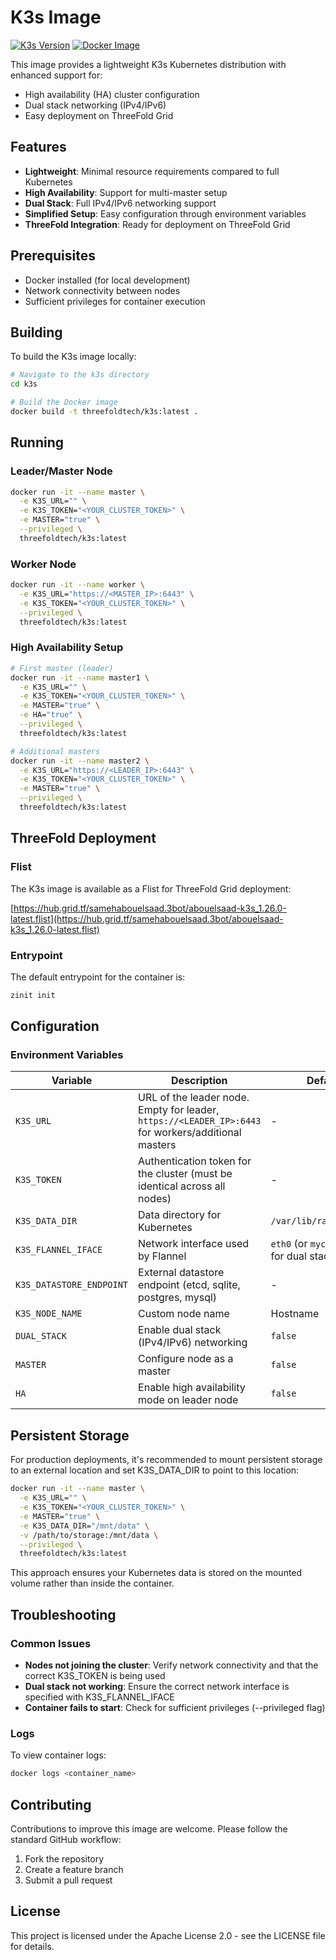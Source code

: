 # K3s Image

[![K3s Version](https://img.shields.io/badge/K3s-v1.26.0-blue)](https://github.com/k3s-io/k3s/releases/tag/v1.26.0)
[![Docker Image](https://img.shields.io/badge/Docker-threefoldtech%2Fk3s-green)](https://hub.docker.com/r/threefoldtech/k3s)

This image provides a lightweight K3s Kubernetes distribution with enhanced support for:

- High availability (HA) cluster configuration
- Dual stack networking (IPv4/IPv6)
- Easy deployment on ThreeFold Grid

## Features

- **Lightweight**: Minimal resource requirements compared to full Kubernetes
- **High Availability**: Support for multi-master setup
- **Dual Stack**: Full IPv4/IPv6 networking support
- **Simplified Setup**: Easy configuration through environment variables
- **ThreeFold Integration**: Ready for deployment on ThreeFold Grid

## Prerequisites

- Docker installed (for local development)
- Network connectivity between nodes
- Sufficient privileges for container execution

## Building

To build the K3s image locally:

```bash
# Navigate to the k3s directory
cd k3s

# Build the Docker image
docker build -t threefoldtech/k3s:latest .
```

## Running

### Leader/Master Node

```bash
docker run -it --name master \
  -e K3S_URL="" \
  -e K3S_TOKEN="<YOUR_CLUSTER_TOKEN>" \
  -e MASTER="true" \
  --privileged \
  threefoldtech/k3s:latest
```

### Worker Node

```bash
docker run -it --name worker \
  -e K3S_URL="https://<MASTER_IP>:6443" \
  -e K3S_TOKEN="<YOUR_CLUSTER_TOKEN>" \
  --privileged \
  threefoldtech/k3s:latest
```

### High Availability Setup

```bash
# First master (leader)
docker run -it --name master1 \
  -e K3S_URL="" \
  -e K3S_TOKEN="<YOUR_CLUSTER_TOKEN>" \
  -e MASTER="true" \
  -e HA="true" \
  --privileged \
  threefoldtech/k3s:latest

# Additional masters
docker run -it --name master2 \
  -e K3S_URL="https://<LEADER_IP>:6443" \
  -e K3S_TOKEN="<YOUR_CLUSTER_TOKEN>" \
  -e MASTER="true" \
  --privileged \
  threefoldtech/k3s:latest
```

## ThreeFold Deployment

### Flist

The K3s image is available as a Flist for ThreeFold Grid deployment:

[https://hub.grid.tf/samehabouelsaad.3bot/abouelsaad-k3s_1.26.0-latest.flist](https://hub.grid.tf/samehabouelsaad.3bot/abouelsaad-k3s_1.26.0-latest.flist)

### Entrypoint

The default entrypoint for the container is:

```bash
zinit init
```

## Configuration

### Environment Variables

| Variable | Description | Default | Required |
|----------|-------------|---------|----------|
| `K3S_URL` | URL of the leader node. Empty for leader, `https://<LEADER_IP>:6443` for workers/additional masters | - | Yes |
| `K3S_TOKEN` | Authentication token for the cluster (must be identical across all nodes) | - | Yes |
| `K3S_DATA_DIR` | Data directory for Kubernetes | `/var/lib/rancher/k3s/` | No |
| `K3S_FLANNEL_IFACE` | Network interface used by Flannel | `eth0` (or `mycelium-br` for dual stack) | No |
| `K3S_DATASTORE_ENDPOINT` | External datastore endpoint (etcd, sqlite, postgres, mysql) | - | No |
| `K3S_NODE_NAME` | Custom node name | Hostname | No |
| `DUAL_STACK` | Enable dual stack (IPv4/IPv6) networking | `false` | No |
| `MASTER` | Configure node as a master | `false` | No |
| `HA` | Enable high availability mode on leader node | `false` | No |

## Persistent Storage

For production deployments, it's recommended to mount persistent storage to an external location and set K3S_DATA_DIR to point to this location:

```bash
docker run -it --name master \
  -e K3S_URL="" \
  -e K3S_TOKEN="<YOUR_CLUSTER_TOKEN>" \
  -e MASTER="true" \
  -e K3S_DATA_DIR="/mnt/data" \
  -v /path/to/storage:/mnt/data \
  --privileged \
  threefoldtech/k3s:latest
```

This approach ensures your Kubernetes data is stored on the mounted volume rather than inside the container.

## Troubleshooting

### Common Issues

- **Nodes not joining the cluster**: Verify network connectivity and that the correct K3S_TOKEN is being used
- **Dual stack not working**: Ensure the correct network interface is specified with K3S_FLANNEL_IFACE
- **Container fails to start**: Check for sufficient privileges (--privileged flag)

### Logs

To view container logs:

```bash
docker logs <container_name>
```

## Contributing

Contributions to improve this image are welcome. Please follow the standard GitHub workflow:

1. Fork the repository
2. Create a feature branch
3. Submit a pull request

## License

This project is licensed under the Apache License 2.0 - see the LICENSE file for details.
